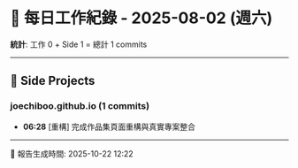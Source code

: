 # 📅 每日工作紀錄 - 2025-08-02 (週六)

**統計**: 工作 0 + Side 1 = 總計 1 commits

---

## 🎨 Side Projects

### joechiboo.github.io (1 commits)

- **06:28** [重構] 完成作品集頁面重構與真實專案整合

---

📅 報告生成時間: 2025-10-22 12:22
